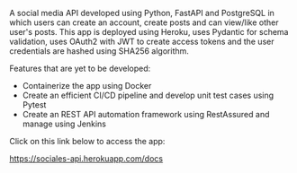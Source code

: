 A social media API developed using Python, FastAPI and PostgreSQL in which users can create an account, create posts and can view/like other user's posts. This app is deployed using Heroku, uses Pydantic for schema validation, uses OAuth2 with JWT to create access tokens and the user credentials are hashed using SHA256 algorithm. 

Features that are yet to be developed:
* Containerize the app using Docker
* Create an efficient CI/CD pipeline and develop unit test cases using Pytest
* Create an REST API automation framework using RestAssured and manage using Jenkins

Click on this link below to access the app: 

https://sociales-api.herokuapp.com/docs
